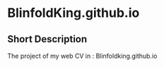 # BlinfoldKing.github.io

## Short Description
The project of my web CV in : Blinfoldking.github.io
